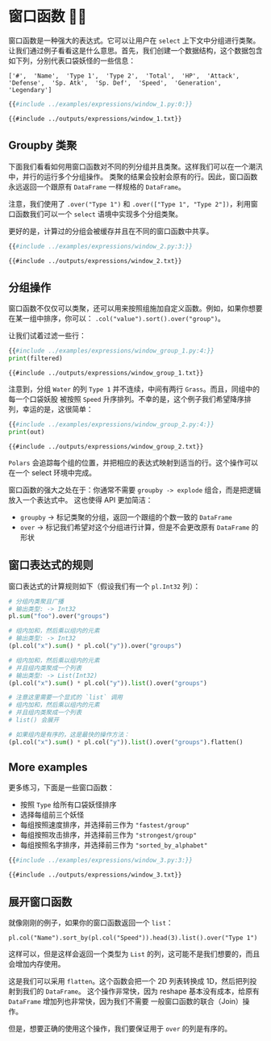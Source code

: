 # 窗口函数 🚀🚀

窗口函数是一种强大的表达式。它可以让用户在 `select` 上下文中分组进行类聚。
让我们通过例子看看这是什么意思。首先，我们创建一个数据结构，这个数据包含如下列，分别代表口袋妖怪的一些信息：

`['#',  'Name',  'Type 1',  'Type 2',  'Total',  'HP',  'Attack',  'Defense',  'Sp. Atk',  'Sp. Def',  'Speed',  'Generation',  'Legendary']`

```python
{{#include ../examples/expressions/window_1.py:0:}}
```

```text
{{#include ../outputs/expressions/window_1.txt}}
```

## Groupby 类聚

下面我们看看如何用窗口函数对不同的列分组并且类聚。这样我们可以在一个潮汛中，并行的运行多个分组操作。
类聚的结果会投射会原有的行。因此，窗口函数永远返回一个跟原有 `DataFrame` 一样规格的 `DataFrame`。

注意，我们使用了 `.over("Type 1")` 和 `.over(["Type 1", "Type 2"])`，利用窗口函数我们可以一个
`select` 语境中实现多个分组类聚。

更好的是，计算过的分组会被缓存并且在不同的窗口函数中共享。

```python
{{#include ../examples/expressions/window_2.py:3:}}
```

```text
{{#include ../outputs/expressions/window_2.txt}}
```

## 分组操作

窗口函数不仅仅可以类聚，还可以用来按照组施加自定义函数。例如，如果你想要在某一组中排序，你可以：
`.col("value").sort().over("group")`。

让我们试着过滤一些行：

```python
{{#include ../examples/expressions/window_group_1.py:4:}}
print(filtered)
```

```text
{{#include ../outputs/expressions/window_group_1.txt}}
```

注意到，分组 `Water` 的列 `Type 1` 并不连续，中间有两行 `Grass`。而且，同组中的每一个口袋妖股
被按照 `Speed` 升序排列。不幸的是，这个例子我们希望降序排列，幸运的是，这很简单：

```python
{{#include ../examples/expressions/window_group_2.py:4:}}
print(out)
```

```text
{{#include ../outputs/expressions/window_group_2.txt}}
```

`Polars` 会追踪每个组的位置，并把相应的表达式映射到适当的行。这个操作可以在一个 select 环境中完成。

窗口函数的强大之处在于：你通常不需要 `groupby -> explode` 组合，而是把逻辑放入一个表达式中。
这也使得 API 更加简洁：

- `groupby` -> 标记类聚的分组，返回一个跟组的个数一致的 `DataFrame`
- `over` -> 标记我们希望对这个分组进行计算，但是不会更改原有 `DataFrame` 的形状

## 窗口表达式的规则

窗口表达式的计算规则如下（假设我们有一个 `pl.Int32` 列）：

```python
# 分组内类聚且广播
# 输出类型: -> Int32
pl.sum("foo").over("groups")

# 组内加和，然后乘以组内的元素
# 输出类型: -> Int32
(pl.col("x").sum() * pl.col("y")).over("groups")

# 组内加和，然后乘以组内的元素
# 并且组内类聚成一个列表
# 输出类型: -> List(Int32)
(pl.col("x").sum() * pl.col("y")).list().over("groups")

# 注意这里需要一个显式的 `list` 调用
# 组内加和，然后乘以组内的元素
# 并且组内类聚成一个列表
# list() 会展开

# 如果组内是有序的，这是最快的操作方法：
(pl.col("x").sum() * pl.col("y")).list().over("groups").flatten()
```

## More examples

更多练习，下面是一些窗口函数：

- 按照 `Type` 给所有口袋妖怪排序
- 选择每组前三个妖怪
- 每组按照速度排序，并选择前三作为 `"fastest/group"`
- 每组按照攻击排序，并选择前三作为 `"strongest/group"`
- 每组按照名字排序，并选择前三作为 `"sorted_by_alphabet"`

```python
{{#include ../examples/expressions/window_3.py:3:}}
```

```text
{{#include ../outputs/expressions/window_3.txt}}
```

## 展开窗口函数

就像刚刚的例子，如果你的窗口函数返回一个 `list`：

`pl.col("Name").sort_by(pl.col("Speed")).head(3).list().over("Type 1")`

这样可以，但是这样会返回一个类型为 `List` 的列，这可能不是我们想要的，而且会增加内存使用。

这是我们可以采用 `flatten`。这个函数会把一个 2D 列表转换成 1D，然后把列投射到我们的 `DataFrame`。
这个操作非常快，因为 reshape 基本没有成本，给原有 `DataFrame` 增加列也非常快，因为我们不需要
一般窗口函数的联合（Join）操作。

但是，想要正确的使用这个操作，我们要保证用于 `over` 的列是有序的。
